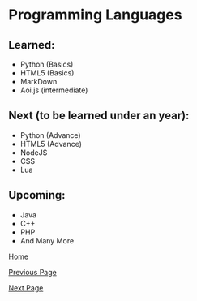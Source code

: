 # Programming Languages

## Learned:

- Python (Basics)
- HTML5 (Basics)
- MarkDown
- Aoi.js (intermediate)

## Next (to be learned under an year):

- Python (Advance)
- HTML5 (Advance)
- NodeJS
- CSS
- Lua

## Upcoming:

- Java
- C++
- PHP
- And Many More 

[Home](https://roadside-havoc.github.io/Havoc/)

[Previous Page](/Short_bio.md)

[Next Page](/goals.md)
